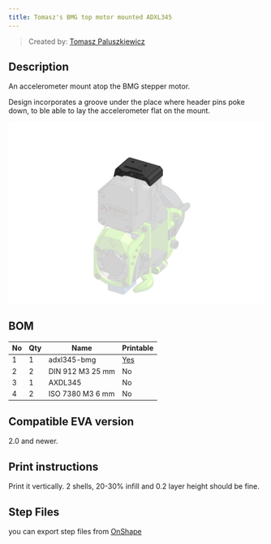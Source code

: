 ```yaml
---
title: Tomasz's BMG top motor mounted ADXL345
---
```


> Created by: [Tomasz Paluszkiewicz](https://github.com/tomaski)

## Description
An accelerometer mount atop the BMG stepper motor.

Design incorporates a groove under the place where header pins poke down, to ble able to lay the accelerometer flat on the mount.

![tomaszs_top_BMG](assets/tomaszs_top_BMG.png)


## BOM
| No | Qty | Name                                           | Printable |
| -- | --- | ---------------------------------------------- | --------- |
| 1  | 1   | adxl345-bmg                                    | [Yes](stl/adxl345-bmg.stl) |
| 2  | 2   | DIN 912 M3 25 mm                               | No        |
| 3  | 1   | AXDL345                                        | No        |
| 4  | 2   | ISO 7380 M3 6 mm                               | No        |


## Compatible EVA version
2.0 and newer.

## Print instructions
Print it vertically. 2 shells, 20-30% infill and 0.2 layer height should be fine.

## Step Files
you can export step files from [OnShape](https://cad.onshape.com/documents/25c852bf174fbdf476467b52/v/f168eee5558a37dc260507f3/e/d743a2d0acb3b21eb506a551)